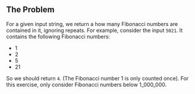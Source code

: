 ## The Problem

For a given input string, we return a how many Fibonacci numbers are contained in it, ignoring repeats.
For example, consider the input `5021`.
It contains the following Fibonacci numbers:
- 1
- 2
- 5
- 21

So we should return `4`. (The Fibonacci number 1 is only counted once).
For this exercise, only consider Fibonacci numbers below 1_000_000.
